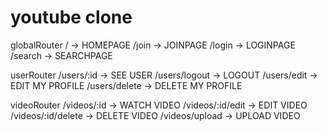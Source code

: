 # youtube clone

globalRouter
/ -> HOMEPAGE
/join -> JOINPAGE
/login -> LOGINPAGE
/search -> SEARCHPAGE

userRouter
/users/:id -> SEE USER
/users/logout -> LOGOUT
/users/edit -> EDIT MY PROFILE
/users/delete -> DELETE MY PROFILE

videoRouter
/videos/:id -> WATCH VIDEO
/videos/:id/edit -> EDIT VIDEO
/videos/:id/delete -> DELETE VIDEO
/videos/upload -> UPLOAD VIDEO
